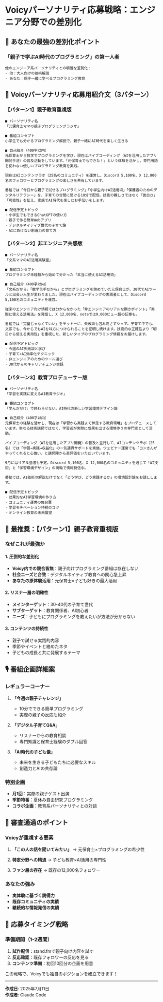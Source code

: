 # Voicyパーソナリティ応募戦略：エンジニア分野での差別化

## 🎯 あなたの最強の差別化ポイント

### 「親子で学ぶAI時代のプログラミング」の第一人者

```
他のエンジニア系パーソナリティとの明確な差別化：
- 他：大人向けの技術解説
- あなた：親子一緒に学べるプログラミング教育
```

## 📝 Voicyパーソナリティ応募用紹介文（3パターン）

### 【パターン1】親子教育重視版
```
■ パーソナリティ名
「元保育士ママの親子プログラミングラジオ」

■ 番組コンセプト
小学生でも分かるプログラミング解説で、親子一緒にAI時代を楽しく生きる

■ 自己紹介（400字以内）
元保育士から独学でプログラミングを学び、現在はバイブコーディング（AIを活用したアプリ開発手法）の普及活動をしています。「元保育士でもできた！」という体験を活かし、専門用語を使わない優しいプログラミング教育を実践。

現在はAIコンテンツラボ（25名のコミュニティ）を運営し、Discord 5,100名、X 12,000名のフォロワーとプログラミングの楽しさを共有しています。

番組では「今日から親子で試せるプログラミング」「小学生向けAI活用術」「保護者のためのデジタルリテラシー」を、子育ての合間に聞ける10分で配信。技術の難しさではなく「面白さ」「可能性」を伝え、家族でAI時代を楽しむお手伝いをします。

■ 配信予定トピック
・小学生でもできるChatGPTの使い方
・親子で作る簡単Webアプリ
・デジタルネイティブ世代の子育て論
・AIに負けない創造力の育て方
```

### 【パターン2】非エンジニア共感版
```
■ パーソナリティ名
「文系ママのAI活用実験室」

■ 番組コンセプト
プログラミング未経験から始めて分かった「本当に使えるAI活用術」

■ 自己紹介（400字以内）
「文系だから」「数学苦手だから」とプログラミングを諦めていた元保育士が、30代でAIツールと出会い人生が変わりました。現在はバイブコーディングの実践者として、Discord 5,100名のコミュニティを運営。

従来のエンジニア向け情報では分からなかった「非エンジニアのリアルな躓きポイント」「実際に使える活用法」を発信し、X 12,000名、noteでは9,000ビュー超の記事も。

番組では「完璧じゃなくていい」をモットーに、失敗談も包み隠さずシェア。子育て中でも、文系でも、今からでもAIを味方につけられることを証明し続けます。技術的な正確性より「明日から使える実用性」を重視した、新しいタイプのプログラミング情報をお届けします。

■ 配信予定トピック
・今週のAI失敗談と学び
・子育て×AI効率化テクニック
・非エンジニアのためのツール選び
・30代からのキャリアチェンジ実録
```

### 【パターン3】教育プロデューサー版
```
■ パーソナリティ名
「学習を実践に変えるAI教育ラジオ」

■ 番組コンセプト
「学んだだけ」で終わらせない。AI時代の新しい学習環境デザイン論

■ 自己紹介（400字以内）
元保育士の経験を活かし、現在は「学習から実践まで伴走する教育環境」をプロデュースしています。単なる技術講師ではなく、学習者が実際に成果を出せる環境作りの専門家として活動。

バイブコーディング（AIを活用したアプリ開発）の普及と並行して、AIコンテンツラボ（25名）では「学習→実践→収益化」の一気通貫サポートを実施。ウェビナー運営でも「コンさんがやってくれると心強い」と講師陣から高評価をいただいています。

9月にはリアル登壇も予定。Discord 5,100名、X 12,000名のコミュニティを通じて「AI技術」と「学習環境デザイン」の両軸で情報発信中。

番組では、AI技術の解説だけでなく「どう学び、どう実践するか」の環境設計論をお話しします。

■ 配信予定トピック
・効果的なAI学習環境の作り方
・コミュニティ運営の舞台裏
・学習モチベーション持続のコツ
・オンライン教育の未来展望
```

## 🌟 最推奨：【パターン1】親子教育重視版

### なぜこれが最強か

#### 1. 圧倒的な差別化
- **Voicy内での競合皆無**：親子向けプログラミング番組は存在しない
- **社会ニーズと合致**：デジタルネイティブ教育への関心急上昇
- **あなたの原体験活用**：元保育士×子ども好きの最大活用

#### 2. リスナー層の明確性
- **メインターゲット**：30-40代の子育て世代
- **サブターゲット**：教育関係者、AI初心者
- **ニーズ**：子どもにプログラミングを教えたいが方法が分からない

#### 3. コンテンツの持続性
- 親子で試せる実践的内容
- 季節やイベントと絡めたネタ
- 子どもの成長と共に発展するテーマ

## 🎙️ 番組企画詳細案

### レギュラーコーナー
1. **「今週の親子チャレンジ」**
   - 10分でできる簡単プログラミング
   - 実際の親子の反応も紹介

2. **「デジタル子育てQ&A」**
   - リスナーからの教育相談
   - 専門知識と保育士経験のダブル回答

3. **「AI時代の子ども像」**
   - 未来を生きる子どもたちに必要なスキル
   - 創造力とAIの共存論

### 特別企画
- **月1回**：実際の親子ゲスト出演
- **季節特番**：夏休み自由研究プログラミング
- **コラボ企画**：教育系パーソナリティとの対談

## 🎯 審査通過のポイント

### Voicyが重視する要素
1. **「この人の話を聞いてみたい」**
   → 元保育士×プログラミングの希少性
   
2. **特定分野への精通**
   → 子ども教育×AI活用の専門性
   
3. **ファン層の存在**
   → 既存の12,000名フォロワー

### あなたの強み
- **実体験に基づく説得力**
- **既存コミュニティの実績**
- **継続的な情報発信の実績**

## 📅 応募タイミング戦略

### 準備期間（1-2週間）
1. **試作配信**：stand.fmで親子向け内容を試す
2. **反応確認**：既存フォロワーの反応を見る
3. **コンテンツ準備**：初回10回分の企画を用意

この戦略で、Voicyでも独自のポジションを確立できます！

---

**作成日**: 2025年7月11日  
**作成者**: Claude Code